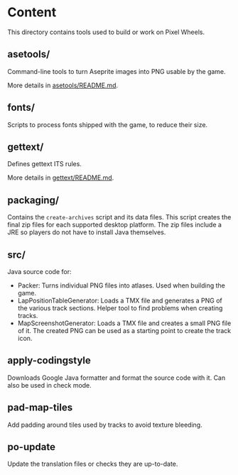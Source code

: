 # Content

This directory contains tools used to build or work on Pixel Wheels.

## asetools/

Command-line tools to turn Aseprite images into PNG usable by the game.

More details in [asetools/README.md](asetools/README.md).

## fonts/

Scripts to process fonts shipped with the game, to reduce their size.

## gettext/

Defines gettext ITS rules.

More details in [gettext/README.md](gettext/README.md).

## packaging/

Contains the `create-archives` script and its data files. This script creates the final zip files for each supported desktop platform. The zip files include a JRE so players do not have to install Java themselves.

## src/

Java source code for:

- Packer: Turns individual PNG files into atlases. Used when building the game.
- LapPositionTableGenerator: Loads a TMX file and generates a PNG of the various track sections. Helper tool to find problems when creating tracks.
- MapScreenshotGenerator: Loads a TMX file and creates a small PNG file of it. The created PNG can be used as a starting point to create the track icon.

## apply-codingstyle

Downloads Google Java formatter and format the source code with it. Can also be used in check mode.

## pad-map-tiles

Add padding around tiles used by tracks to avoid texture bleeding.

## po-update

Update the translation files or checks they are up-to-date.
